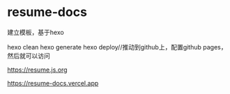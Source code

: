 # resume-docs
建立模板，基于hexo

hexo clean
hexo generate
hexo deploy//推动到github上，配置github pages，然后就可以访问

https://resume.js.org

https://resume-docs.vercel.app
